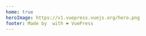 ```yaml
---
home: true
heroImage: https://v1.vuepress.vuejs.org/hero.png
footer: Made by  with ❤️ VuePress
---
```

